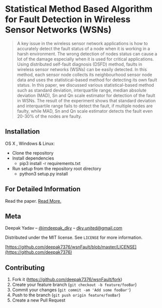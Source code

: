 # Statistical Method Based Algorithm for Fault Detection in Wireless Sensor Networks (WSNs)
> A key issue in the wireless sensor network applications is how to accurately detect the fault status of a node when it is working in a harsh environment. The wrong detection of nodes status
can cause a lot of the damage especially when it is used for critical applications. Using distributed self-fault diagnosis (DSFD) method, faults in wireless sensor networks (WSNs) can be
easily detected. In this method, each sensor node collects its neighbourhood sensor node data
and uses the statistical-based method for detecting its own fault status. In this paper, we discussed various statistical-based method such as standard deviation, interquartile range, median
absolute deviation (MAD), Sn and Qn scale estimator for detection of the fault in WSNs. The
result of the experiment shows that standard deviation and interquartile range fails to detect the
fault, if multiple nodes are faulty, while MAD, Sn and Qn scale estimator detects the fault even
20-30% of the nodes are faulty.

## Installation

OS X , Windows & Linux:

* Clone the repository
* Install dependencies
   * pip3 install -r requirements.txt
* Run setup from the repository root directory
   * python3 setup.py install

## For Detailed Information

Read the paper. [Read More.](https://github.com/deepak7376/wsnFault/blob/master/assets/finalConferancePaper.pdf)

## Meta

Deepak Yadav – [@imdeepak_dky](https://twitter.com/imdeepak_dky) – dky.united@gmail.com

Distributed under the MIT license. See ``LICENSE`` for more information.

[https://github.com/deepak7376/wsnFault/blob/master/LICENSE](https://github.com/deepak7376)

## Contributing

1. Fork it (<https://github.com/deepak7376/wsnFault/fork>)
2. Create your feature branch (`git checkout -b feature/fooBar`)
3. Commit your changes (`git commit -am 'Add some fooBar'`)
4. Push to the branch (`git push origin feature/fooBar`)
5. Create a new Pull Request
